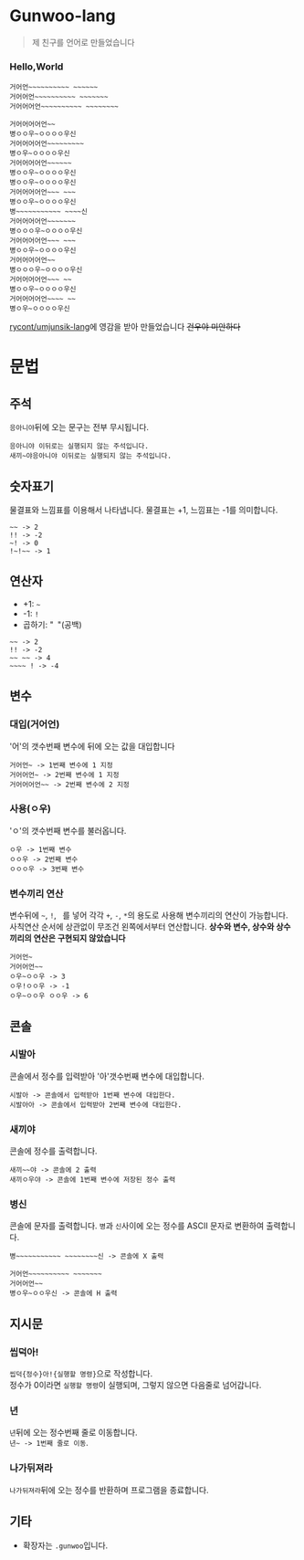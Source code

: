 # Gunwoo-lang
> 제 친구를 언어로 만들었습니다<br>
### Hello,World
```
거어언~~~~~~~~~~ ~~~~~~
거어어언~~~~~~~~~~ ~~~~~~~
거어어어언~~~~~~~~~~ ~~~~~~~~

거어어어어언~~
병ㅇㅇ우~ㅇㅇㅇㅇ우신
거어어어어언~~~~~~~~~
병ㅇ우~ㅇㅇㅇㅇ우신
거어어어어언~~~~~~
병ㅇㅇ우~ㅇㅇㅇㅇ우신
병ㅇㅇ우~ㅇㅇㅇㅇ우신
거어어어어언~~~ ~~~
병ㅇㅇ우~ㅇㅇㅇㅇ우신
병~~~~~~~~~~~ ~~~~신
거어어어어언~~~~~~~
병ㅇㅇㅇ우~ㅇㅇㅇㅇ우신
거어어어어언~~~ ~~~
병ㅇㅇ우~ㅇㅇㅇㅇ우신
거어어어어언~~
병ㅇㅇㅇ우~ㅇㅇㅇㅇ우신
거어어어어언~~~ ~~
병ㅇㅇ우~ㅇㅇㅇㅇ우신
거어어어어언~~~~ ~~
병ㅇ우~ㅇㅇㅇㅇ우신
```
[rycont/umjunsik-lang](https://github.com/rycont/umjunsik-lang)에 영감을 받아 만들었습니다
~~건우야 미안하다~~

# 문법
## 주석
`응아니야`뒤에 오는 문구는 전부 무시됩니다.
```
응아니야 이뒤로는 실행되지 않는 주석입니다.
새끼~야응아니야 이뒤로는 실행되지 않는 주석입니다.
```
## 숫자표기
물결표와 느낌표를 이용해서 나타냅니다. 물결표는 +1, 느낌표는 -1를 의미합니다.
```
~~ -> 2
!! -> -2
~! -> 0
!~!~~ -> 1
```
## 연산자
* +1: `~`
* -1: `!`
* 곱하기: "` `"(공백)
```
~~ -> 2
!! -> -2
~~ ~~ -> 4
~~~~ ! -> -4
```
## 변수
### 대입(거어언)
'어'의 갯수번째 변수에 뒤에 오는 값을 대입합니다
```
거어언~ -> 1번째 변수에 1 지정
거어어언~ -> 2번째 변수에 1 지정
거어어어언~~ -> 2번째 변수에 2 지정
```
### 사용(ㅇ우)
'ㅇ'의 갯수번째 변수를 불러옵니다.
```
ㅇ우 -> 1번째 변수
ㅇㅇ우 -> 2번째 변수
ㅇㅇㅇ우 -> 3번째 변수
```

### 변수끼리 연산
변수뒤에 `~`, `!`, ` `를 넣어 각각 `+`, `-`, `*`의 용도로 사용해 변수끼리의 연산이 가능합니다.
사칙연산 순서에 상관없이 무조건 왼쪽에서부터 연산합니다.
**상수와 변수, 상수와 상수끼리의 연산은 구현되지 않았습니다**
```
거어언~
거어어언~~
ㅇ우~ㅇㅇ우 -> 3
ㅇ우!ㅇㅇ우 -> -1
ㅇ우~ㅇㅇ우 ㅇㅇ우 -> 6
```

## 콘솔
### 시발아
콘솔에서 정수를 입력받아 '아'갯수번째 변수에 대입합니다.
```
시발아 -> 콘솔에서 입력받아 1번째 변수에 대입한다.
시발아아 -> 콘솔에서 입력받아 2번째 변수에 대입한다.
```

### 새끼야
콘솔에 정수를 출력합니다.
```
새끼~~야 -> 콘솔에 2 출력
새끼ㅇ우야 -> 콘솔에 1번째 변수에 저장된 정수 출력
```

### 병신
콘솔에 문자를 출력합니다. `병`과 `신`사이에 오는 정수를 ASCII 문자로 변환하여 출력합니다.
```
병~~~~~~~~~~~ ~~~~~~~~신 -> 콘솔에 X 출력

거어언~~~~~~~~~~ ~~~~~~~
거어어언~~
병ㅇ우~ㅇㅇ우신 -> 콘솔에 H 출력
```

## 지시문
### 씹덕아!
`씹덕{정수}아!{실행할 명령}`으로 작성합니다.<br>
정수가 0이라면 `실행할 명령`이 실행되며, 그렇지 않으면 다음줄로 넘어갑니다.
### 년
`년`뒤에 오는 정수번째 줄로 이동합니다.<br>
`년~ -> 1번째 줄로 이동`.
### 나가뒤져라
`나가뒤져라`뒤에 오는 정수를 반환하며 프로그램을 종료합니다.

## 기타
* 확장자는 `.gunwoo`입니다.